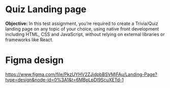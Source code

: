 # Quiz Landing page

**Objective:** In this test assignment, you’re required to create a Trivia/Quiz landing page on any
topic of your choice, using native front development including HTML, CSS and JavaScript,
without relying on external libraries or frameworks like React.

# Figma design
https://www.figma.com/file/PkzUYHV2ZJidpbBSVMlFAu/Landing-Page?type=design&node-id=0%3A1&t=6MBpLpDl9ScuXETd-1
